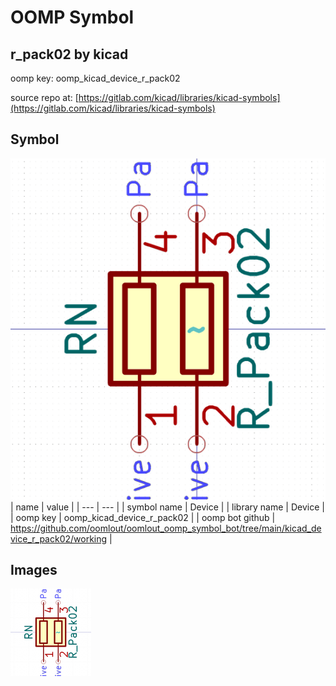 # OOMP Symbol  
## r_pack02  by kicad  
  
oomp key: oomp_kicad_device_r_pack02  
  
source repo at: [https://gitlab.com/kicad/libraries/kicad-symbols](https://gitlab.com/kicad/libraries/kicad-symbols)  
## Symbol  
  
[![working.png](working_600.png)](working.png)  
| name | value | 
| --- | --- | 
| symbol name | Device | 
| library name | Device | 
| oomp key | oomp_kicad_device_r_pack02 | 
| oomp bot github | https://github.com/oomlout/oomlout_oomp_symbol_bot/tree/main/kicad_device_r_pack02/working | 
## Images  
  
[![working.png](working_140.png)](working.png)  
